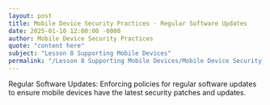 ```yaml
---
layout: post
title: Mobile Device Security Practices - Regular Software Updates
date: 2025-01-10 12:00:00 -0000
author: Mobile Device Security Practices
quote: "content here"
subject: "Lesson 8 Supporting Mobile Devices"
permalink: "/Lesson 8 Supporting Mobile Devices/Mobile Device Security Practices/Mobile Device Security Practices - Regular Software Updates"
---
```


Regular Software Updates: Enforcing policies for regular software updates to ensure mobile devices have the latest security patches and updates.

